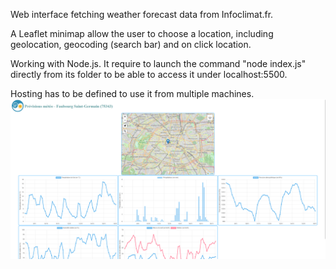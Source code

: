 Web interface fetching weather forecast data from Infoclimat.fr.

A Leaflet minimap allow the user to choose a location, including geolocation, geocoding (search bar) and on click location.

Working with Node.js. It require to launch the command "node index.js" directly from its folder to be able to access it under localhost:5500.

Hosting has to be defined to use it from multiple machines.
![Alt text](./public/images/image.png)
